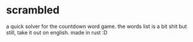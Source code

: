 # scrambled

a quick solver for the countdown word game.
the words list is a bit shit but still, take it out on english.
made in rust :D
